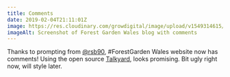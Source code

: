 ```yaml
---
title: Comments
date: 2019-02-04T21:11:01Z
image: https://res.cloudinary.com/growdigital/image/upload/v1549314615/comments-190204.png
imageAlt: Screenshot of Forest Garden Wales blog with comments 
---
```


Thanks to prompting from [@rsb90](https://mobile.twitter.com/@rsb90), #ForestGarden Wales website now has comments! Using the open source [Talkyard](https://www.talkyard.io), looks promising. Bit ugly right now, will style later.
